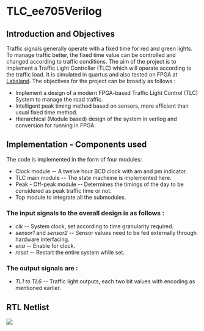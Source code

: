 # TLC_ee705Verilog

## Introduction and Objectives

Traffic signals generally operate with a fixed time for red and green lights. To manage traffic better, the fixed time value can be controlled and changed according to traffic conditions. The aim of the project is to implement a Traffic Light Controller (TLC) which will operate according to the traffic load. It is simulated in quartus and also tested on FPGA at [Labsland](https://iitb.labsland.com/standalone/login). The objectives for the project can be broadly as follows :

* Implement a design of a modern FPGA-based Traffic Light Control (TLC) System to manage the road traffic.
* Intelligent peak timing method based on sensors, more efficient than usual fixed time method.
* Hierarchical (Module based) design of the system in verilog and conversion for running in FPGA.


## Implementation - Components used

The code is implemented in the form of four modules:
* Clock module -- A twelve hour BCD clock with am and pm indicator.
* TLC main module -- The state macheine is implemented here.
* Peak -  Off-peak module -- Determines the timings of the day to be considered as peak traffic time or not.
* Top module to integrate all the submodules.


### The input signals to the overall design is as follows :
* *clk* -- System clock, set according to time granularity required.
* *sensor1* and *sensor2* -- Sensor values need to be fed externally through hardware interfacing.
* *ena* -- Enable for clock.
* *reset* -- Restart the entire system while set.

### The output signals are :
* *TL1 to TL6* -- Traffic light outputs, each two bit values with encoding as mentioned earlier.

## RTL Netlist
<img src="https://cdn.mathpix.com/snip/images/wFVmksz5dBniJ4tTobx6TkljGvWtHKLP0z1OYn5Qi5M.original.fullsize.png">
